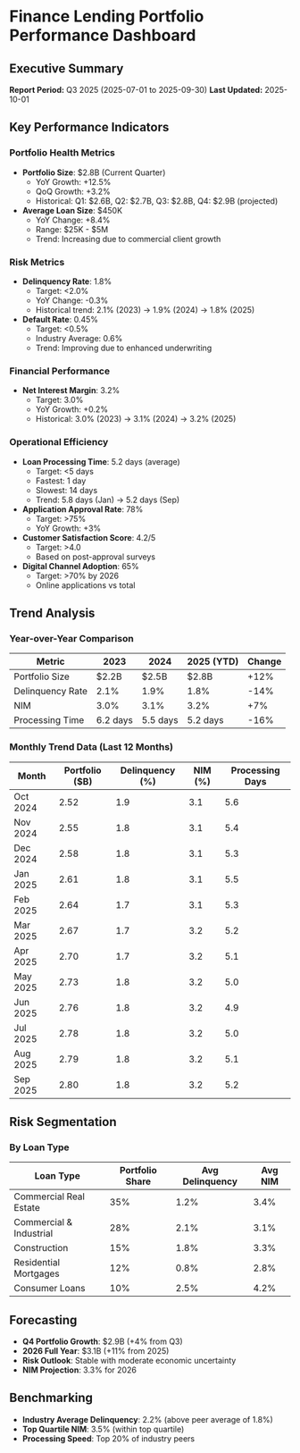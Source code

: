 # Finance Lending Portfolio Performance Dashboard

## Executive Summary
**Report Period:** Q3 2025 (2025-07-01 to 2025-09-30)
**Last Updated:** 2025-10-01

## Key Performance Indicators

### Portfolio Health Metrics
- **Portfolio Size**: $2.8B (Current Quarter)
  - YoY Growth: +12.5%
  - QoQ Growth: +3.2%
  - Historical: Q1: $2.6B, Q2: $2.7B, Q3: $2.8B, Q4: $2.9B (projected)
- **Average Loan Size**: $450K
  - YoY Change: +8.4%
  - Range: $25K - $5M
  - Trend: Increasing due to commercial client growth

### Risk Metrics
- **Delinquency Rate**: 1.8%
  - Target: <2.0%
  - YoY Change: -0.3%
  - Historical trend: 2.1% (2023) → 1.9% (2024) → 1.8% (2025)
- **Default Rate**: 0.45%
  - Target: <0.5%
  - Industry Average: 0.6%
  - Trend: Improving due to enhanced underwriting

### Financial Performance
- **Net Interest Margin**: 3.2%
  - Target: 3.0%
  - YoY Growth: +0.2%
  - Historical: 3.0% (2023) → 3.1% (2024) → 3.2% (2025)

### Operational Efficiency
- **Loan Processing Time**: 5.2 days (average)
  - Target: <5 days
  - Fastest: 1 day
  - Slowest: 14 days
  - Trend: 5.8 days (Jan) → 5.2 days (Sep)
- **Application Approval Rate**: 78%
  - Target: >75%
  - YoY Growth: +3%
- **Customer Satisfaction Score**: 4.2/5
  - Target: >4.0
  - Based on post-approval surveys
- **Digital Channel Adoption**: 65%
  - Target: >70% by 2026
  - Online applications vs total

## Trend Analysis

### Year-over-Year Comparison
| Metric | 2023 | 2024 | 2025 (YTD) | Change |
|--------|------|------|------------|--------|
| Portfolio Size | $2.2B | $2.5B | $2.8B | +12% |
| Delinquency Rate | 2.1% | 1.9% | 1.8% | -14% |
| NIM | 3.0% | 3.1% | 3.2% | +7% |
| Processing Time | 6.2 days | 5.5 days | 5.2 days | -16% |

### Monthly Trend Data (Last 12 Months)
| Month | Portfolio ($B) | Delinquency (%) | NIM (%) | Processing Days |
|-------|---------------|-----------------|---------|-----------------|
| Oct 2024 | 2.52 | 1.9 | 3.1 | 5.6 |
| Nov 2024 | 2.55 | 1.8 | 3.1 | 5.4 |
| Dec 2024 | 2.58 | 1.8 | 3.1 | 5.3 |
| Jan 2025 | 2.61 | 1.8 | 3.1 | 5.5 |
| Feb 2025 | 2.64 | 1.7 | 3.1 | 5.3 |
| Mar 2025 | 2.67 | 1.7 | 3.2 | 5.2 |
| Apr 2025 | 2.70 | 1.7 | 3.2 | 5.1 |
| May 2025 | 2.73 | 1.8 | 3.2 | 5.0 |
| Jun 2025 | 2.76 | 1.8 | 3.2 | 4.9 |
| Jul 2025 | 2.78 | 1.8 | 3.2 | 5.0 |
| Aug 2025 | 2.79 | 1.8 | 3.2 | 5.1 |
| Sep 2025 | 2.80 | 1.8 | 3.2 | 5.2 |

## Risk Segmentation

### By Loan Type
| Loan Type | Portfolio Share | Avg Delinquency | Avg NIM |
|-----------|----------------|-----------------|---------|
| Commercial Real Estate | 35% | 1.2% | 3.4% |
| Commercial & Industrial | 28% | 2.1% | 3.1% |
| Construction | 15% | 1.8% | 3.3% |
| Residential Mortgages | 12% | 0.8% | 2.8% |
| Consumer Loans | 10% | 2.5% | 4.2% |

## Forecasting
- **Q4 Portfolio Growth**: $2.9B (+4% from Q3)
- **2026 Full Year**: $3.1B (+11% from 2025)
- **Risk Outlook**: Stable with moderate economic uncertainty
- **NIM Projection**: 3.3% for 2026

## Benchmarking
- **Industry Average Delinquency**: 2.2% (above peer average of 1.8%)
- **Top Quartile NIM**: 3.5% (within top quartile)
- **Processing Speed**: Top 20% of industry peers
